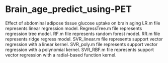 # Brain_age_predict_using-PET
Effect of abdominal adipose tissue glucose uptake on brain aging
LR.m file represents linear regression model.
RegressTree.m file represents regression tree model.
RF.m file represents random forest model.
RR.m file represents ridge regress model.
SVR_linear.m file represents support vector regression with a linear kernel.
SVR_poly.m file represents support vector regression with a polynomial kernel.
SVR_RBF.m file represents support vector regression with a radial-based function kernel.
